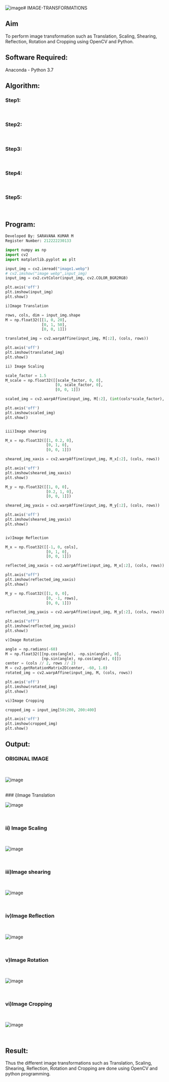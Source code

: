 ![image](https://github.com/user-attachments/assets/27cd3887-8713-4d06-9aad-f39e1c71aa78)# IMAGE-TRANSFORMATIONS


## Aim
To perform image transformation such as Translation, Scaling, Shearing, Reflection, Rotation and Cropping using OpenCV and Python.

## Software Required:
Anaconda - Python 3.7

## Algorithm:
### Step1:
<br>

### Step2:
<br>

### Step3:
<br>

### Step4:
<br>

### Step5:
<br>

## Program:
```python
Developed By: SARAVANA KUMAR M
Register Number: 212222230133

import numpy as np
import cv2
import matplotlib.pyplot as plt

input_img = cv2.imread("image1.webp")
# cv2.imshow("image webp",input_img)
input_img = cv2.cvtColor(input_img, cv2.COLOR_BGR2RGB)

plt.axis('off')
plt.imshow(input_img)
plt.show()

i)Image Translation

rows, cols, dim = input_img.shape
M = np.float32([[1, 0, 20],
                [0, 1, 50],
                [0, 0, 1]])

translated_img = cv2.warpAffine(input_img, M[:2], (cols, rows))

plt.axis('off')
plt.imshow(translated_img)
plt.show()

ii) Image Scaling

scale_factor = 1.5
M_scale = np.float32([[scale_factor, 0, 0],
                      [0, scale_factor, 0],
                      [0, 0, 1]])

scaled_img = cv2.warpAffine(input_img, M[:2], (int(cols*scale_factor), int(rows*scale_factor)))

plt.axis('off')
plt.imshow(scaled_img)
plt.show()


iii)Image shearing

M_x = np.float32([[1, 0.2, 0],
                  [0, 1, 0],
                  [0, 0, 1]])

sheared_img_xaxis = cv2.warpAffine(input_img, M_x[:2], (cols, rows))

plt.axis('off')
plt.imshow(sheared_img_xaxis)
plt.show()

M_y = np.float32([[1, 0, 0],
                  [0.2, 1, 0],
                  [0, 0, 1]])

sheared_img_yaxis = cv2.warpAffine(input_img, M_y[:2], (cols, rows))

plt.axis('off')
plt.imshow(sheared_img_yaxis)
plt.show()


iv)Image Reflection

M_x = np.float32([[-1, 0, cols],
                  [0, 1, 0],
                  [0, 0, 1]])

reflected_img_xaxis = cv2.warpAffine(input_img, M_x[:2], (cols, rows))

plt.axis("off")
plt.imshow(reflected_img_xaxis)
plt.show()

M_y = np.float32([[1, 0, 0],
                  [0, -1, rows],
                  [0, 0, 1]])

reflected_img_yaxis = cv2.warpAffine(input_img, M_y[:2], (cols, rows))

plt.axis("off")
plt.imshow(reflected_img_yaxis)
plt.show()

v)Image Rotation

angle = np.radians(-60)
M = np.float32([[np.cos(angle), -np.sin(angle), 0],
                [np.sin(angle), np.cos(angle), 0]])
center = (cols // 2, rows // 2)
M = cv2.getRotationMatrix2D(center, -60, 1.0)
rotated_img = cv2.warpAffine(input_img, M, (cols, rows))

plt.axis('off')
plt.imshow(rotated_img)
plt.show()

vi)Image Cropping

cropped_img = input_img[50:200, 200:400]

plt.axis('off')
plt.imshow(cropped_img)
plt.show()

```
## Output:
### ORIGINAL IMAGE
<BR>

![image](https://github.com/user-attachments/assets/3cd5b5bd-0fed-4bcd-8dd9-caebcbcf580c)

<BR>
### i)Image Translation
<br>

![image](https://github.com/user-attachments/assets/724e5d77-3f9d-4190-aaf5-28805aebcc79)

<br>

### ii) Image Scaling
<br>

![image](https://github.com/user-attachments/assets/780a0d81-5247-44cd-8fca-05edac24acb1)

<br>


### iii)Image shearing
<br>

![image](https://github.com/user-attachments/assets/06c4a969-a162-485f-9d14-6b7bc45e5a7e)

<br>


### iv)Image Reflection
<br>

![image](https://github.com/user-attachments/assets/2d229121-7e48-440a-bf16-67d7adeb54e2)

<br>



### v)Image Rotation
<br>

![image](https://github.com/user-attachments/assets/58ee9681-2722-4dfa-8b6a-d167dbe0edb0)

<br>



### vi)Image Cropping
<br>

![image](https://github.com/user-attachments/assets/ec1d20bd-4d27-4818-b238-a1b61eb8353c)

<br>


## Result: 

Thus the different image transformations such as Translation, Scaling, Shearing, Reflection, Rotation and Cropping are done using OpenCV and python programming.
